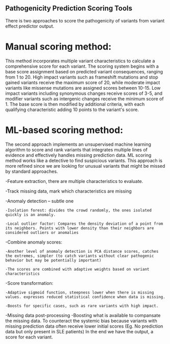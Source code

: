 ## Pathogenicity Prediction Scoring Tools
There is two approaches to score the pathogenicity of variants from variant effect predictor output.
# Manual scoring method:
This method incorporates multiple variant characteristics to calculate a comprehensive score for each variant. The scoring system begins with a base score assignment based on predicted variant consequences, ranging from 1 to 20. High impact variants such as frameshift mutations and stop gained variants receive the maximum score of 20, while moderate impact variants like missense mutations are assigned scores between 10-15. Low impact variants including synonymous changes receive scores of 3-5, and modifier variants such as intergenic changes receive the minimum score of 1. The base score is then modified by additional criteria, with each qualifying characteristic adding 10 points to the variant's score.

# ML-based scoring method:
The second approach implements an unsupervised machine learning algorithm to score and rank variants that integrates multiple lines of evidence and effectively handles missing prediction data. ML scoring method works like a detective to find suspicious variants. This approach is more refined since we are looking for unusual variants that might be missed by standard approaches.

-Feature extraction, there are multiple characteristics to evaluate.

-Track missing data, mark which characteristics are missing

-Anomaly detection – subtle one

	-Isolation forest: divides the crowd randomly, the ones isolated quickly is an anomaly.
 
	-Local outlier factor: Compares the density deviation of a point from its neighbors. Points with lower density than their neighbors are considered outliers or anomalies
 
-Combine anomaly scores: 

	-Another level of anomaly detection is PCA distance scores, catches the extremes, simpler (to catch variants without clear pathogenic behavior but may be potentially important)
 
	-The scores are combined with adaptive weights based on variant characteristics
 
-Score transformation:

	-Adaptive sigmoid function, steepness lower when there is missing values. expresses reduced statistical confidence when data is missing.
 
	-Boosts for specific cases, such as rare variants with high impact. 
 
-Missing data post-processing
	-Boosting what is available to compansate the missing data. 
	To counteract the systemic bias because variants with missing prediction data often receive lower initial scores
 	(Eg. No prediction data but only present in SLE patients) 
In the end we have the output, a score for each variant.





 
